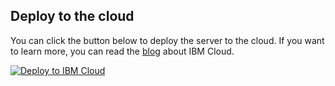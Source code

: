 ## Deploy to the cloud

You can click the button below to deploy the server to the cloud. If you want to learn more, you can read the [blog](https://medium.com/ibmdeveloperbr/o-que-e-a-ibm-cloud-e-como-subir-a-sua-primeira-aplicacao-na-nuvem-41bfd260a2b7) about IBM Cloud.

[![Deploy to IBM Cloud](https://cloud.ibm.com/devops/setup/deploy/button.png)](https://cloud.ibm.com/devops/setup/deploy?repository=https://github.com/Medouni8010/lhs80103020)
